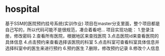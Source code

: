 # hospital
基于SSM的医院预约挂号系统(实训作业)
项目在master分支里面，整个项目都是自己写的，所以代码可能不是很规范，凑合着看吧...
项目实现功能：
  1.登录注册，修改密码
  2.查看所有医院，根据地区来查找医院
  3.点击医院id来查看医院的具体信息
  4.点击预约来查看选择该医院的科室
  5.点击科室可查看科室具体信息并选择科室中的医生来进行预约
  6.预约医生
  7.删除，修改预约记录
  8.修改个人信息
  
